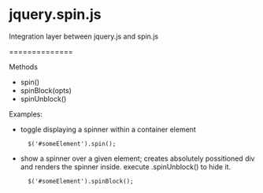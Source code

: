 jquery.spin.js
==============

Integration layer between jquery.js and spin.js

==============

Methods
- spin()
- spinBlock(opts)
- spinUnblock()

Examples:

- toggle displaying a spinner within a container element

        $('#someElement').spin();

- show a spinner over a given element; creates absolutely possitioned div and renders the spinner inside. execute .spinUnblock() to hide it.

        $('#someElement').spinBlock();
